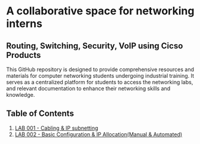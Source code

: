 # A collaborative space for networking interns
## Routing, Switching, Security, VoIP using Cicso Products
This GitHub repository is designed to provide comprehensive resources and materials for computer networking students
undergoing industrial training. It serves as a centralized platform for students to access the networking labs, and relevant documentation to enhance their networking skills and knowledge.

## Table of Contents

1. [LAB 001 - Cabling & IP subnetting](https://github.com/JoramGranger/TRAINING/blob/main/LAB-001)
2. [LAB 002 - Basic Configuration & IP Allocation(Manual & Automated)]()

